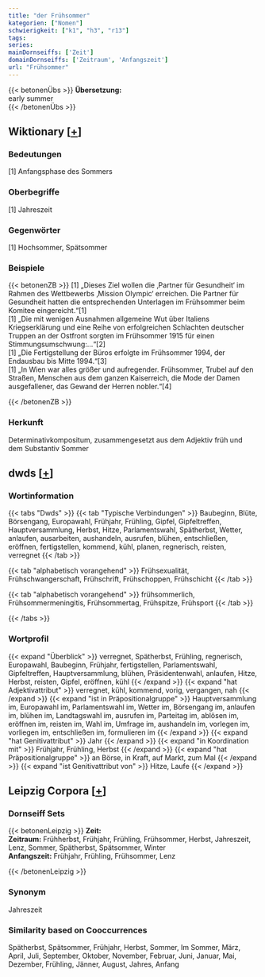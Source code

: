 ```yaml
---
title: "der Frühsommer"
kategorien: ["Nomen"]
schwierigkeit: ["k1", "h3", "r13"]
tags:
series:
mainDornseiffs: ['Zeit']
domainDornseiffs: ['Zeitraum', 'Anfangszeit']
url: "Frühsommer"
---
```


{{< betonenÜbs >}}
**Übersetzung:**  
early summer  
{{< /betonenÜbs >}}

## Wiktionary [[+](https://de.wiktionary.org/wiki/Frühsommer)]

### Bedeutungen
[1] Anfangsphase des Sommers  

### Oberbegriffe
[1] Jahreszeit  

### Gegenwörter
[1] Hochsommer, Spätsommer  

### Beispiele
{{< betonenZB >}}
[1] „Dieses Ziel wollen die ‚Partner für Gesundheit‘ im Rahmen des Wettbewerbs ‚Mission Olympic‘ erreichen. Die Partner für Gesundheit hatten die entsprechenden Unterlagen im Frühsommer beim Komitee eingereicht.“[1]  
[1] „Die mit wenigen Ausnahmen allgemeine Wut über Italiens Kriegserklärung und eine Reihe von erfolgreichen Schlachten deutscher Truppen an der Ostfront sorgten im Frühsommer 1915 für einen Stimmungsumschwung:…“[2]  
[1] „Die Fertigstellung der Büros erfolgte im Frühsommer 1994, der Endausbau bis Mitte 1994.“[3]  
[1] „In Wien war alles größer und aufregender. Frühsommer, Trubel auf den Straßen, Menschen aus dem ganzen Kaiserreich, die Mode der Damen ausgefallener, das Gewand der Herren nobler.“[4]  

{{< /betonenZB >}}
### Herkunft
Determinativkompositum, zusammengesetzt aus dem Adjektiv früh und dem Substantiv Sommer  



## dwds [[+](https://www.dwds.de/wb/Frühsommer)]

### Wortinformation
{{< tabs "Dwds" >}}
{{< tab "Typische Verbindungen" >}}
Baubeginn, Blüte, Börsengang, Europawahl, Frühjahr, Frühling, Gipfel, Gipfeltreffen, Hauptversammlung, Herbst, Hitze, Parlamentswahl, Spätherbst, Wetter, anlaufen, ausarbeiten, aushandeln, ausrufen, blühen, entschließen, eröffnen, fertigstellen, kommend, kühl, planen, regnerisch, reisten, verregnet
{{< /tab >}}

{{< tab "alphabetisch vorangehend" >}}
Frühsexualität, Frühschwangerschaft, Frühschrift, Frühschoppen, Frühschicht
{{< /tab >}}

{{< tab "alphabetisch vorangehend" >}}
frühsommerlich, Frühsommermeningitis, Frühsommertag, Frühspitze, Frühsport
{{< /tab >}}

{{< /tabs >}}

### Wortprofil
{{< expand "Überblick" >}} verregnet, Spätherbst, Frühling, regnerisch, Europawahl, Baubeginn, Frühjahr, fertigstellen, Parlamentswahl, Gipfeltreffen, Hauptversammlung, blühen, Präsidentenwahl, anlaufen, Hitze, Herbst, reisten, Gipfel, eröffnen, kühl {{< /expand >}}
{{< expand "hat Adjektivattribut" >}} verregnet, kühl, kommend, vorig, vergangen, nah {{< /expand >}}
{{< expand "ist in Präpositionalgruppe" >}} Hauptversammlung im, Europawahl im, Parlamentswahl im, Wetter im, Börsengang im, anlaufen im, blühen im, Landtagswahl im, ausrufen im, Parteitag im, ablösen im, eröffnen im, reisten im, Wahl im, Umfrage im, aushandeln im, vorlegen im, vorliegen im, entschließen im, formulieren im {{< /expand >}}
{{< expand "hat Genitivattribut" >}} Jahr {{< /expand >}}
{{< expand "in Koordination mit" >}} Frühjahr, Frühling, Herbst {{< /expand >}}
{{< expand "hat Präpositionalgruppe" >}} an Börse, in Kraft, auf Markt, zum Mal {{< /expand >}}
{{< expand "ist Genitivattribut von" >}} Hitze, Laufe {{< /expand >}}

## Leipzig Corpora [[+](https://corpora.uni-leipzig.de/en/res?word=Frühsommer&corpusId=deu_newscrawl-public_2018)]

### Dornseiff Sets
{{< betonenLeipzig >}}
**Zeit:**  
**Zeitraum:** Frühherbst, Frühjahr, Frühling, Frühsommer, Herbst, Jahreszeit, Lenz, Sommer, Spätherbst, Spätsommer, Winter  
**Anfangszeit:** Frühjahr, Frühling, Frühsommer, Lenz  

{{< /betonenLeipzig >}}

### Synonym
Jahreszeit


### Similarity based on Cooccurrences
Spätherbst, Spätsommer, Frühjahr, Herbst, Sommer, Im Sommer, März, April, Juli, September, Oktober, November, Februar, Juni, Januar, Mai, Dezember, Frühling, Jänner, August, Jahres, Anfang

